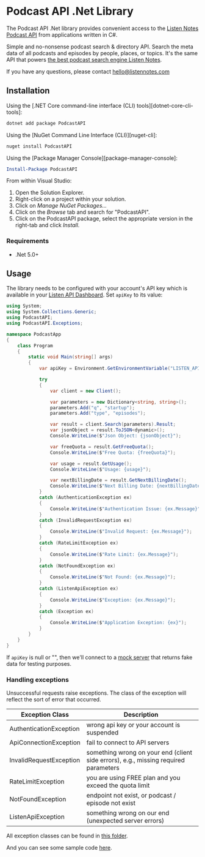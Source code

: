 # Podcast API .Net Library


The Podcast API .Net library provides convenient access to the [Listen Notes Podcast API](https://www.listennotes.com/api/) from
applications written in C#.

Simple and no-nonsense podcast search & directory API. Search the meta data of all podcasts and episodes by people, places, or topics. It's the same API that powers [the best podcast search engine Listen Notes](https://www.listennotes.com/).

If you have any questions, please contact [hello@listennotes.com](hello@listennotes.com?subject=Questions+about+the+dotnet+SDK+of+Listen+API)

## Installation

Using the [.NET Core command-line interface (CLI) tools][dotnet-core-cli-tools]:

```sh
dotnet add package PodcastAPI
```

Using the [NuGet Command Line Interface (CLI)][nuget-cli]:

```sh
nuget install PodcastAPI
```

Using the [Package Manager Console][package-manager-console]:

```powershell
Install-Package PodcastAPI
```

From within Visual Studio:

1. Open the Solution Explorer.
2. Right-click on a project within your solution.
3. Click on *Manage NuGet Packages...*
4. Click on the *Browse* tab and search for "PodcastAPI".
5. Click on the PodcastAPI package, select the appropriate version in the
   right-tab and click *Install*.


### Requirements

- .Net 5.0+

## Usage

The library needs to be configured with your account's API key which is
available in your [Listen API Dashboard](https://www.listennotes.com/api/dashboard/#apps). Set `apiKey` to its
value:

```c#
using System;
using System.Collections.Generic;
using PodcastAPI;
using PodcastAPI.Exceptions;

namespace PodcastApp
{
    class Program
    {
        static void Main(string[] args)
        {
            var apiKey = Environment.GetEnvironmentVariable("LISTEN_API_KEY");

            try
            {
                var client = new Client();

                var parameters = new Dictionary<string, string>();
                parameters.Add("q", "startup");
                parameters.Add("type", "episodes");

                var result = client.Search(parameters).Result;
                var jsonObject = result.ToJSON<dynamic>();
                Console.WriteLine($"Json Object: {jsonObject}");

                var freeQuota = result.GetFreeQuota();
                Console.WriteLine($"Free Quota: {freeQuota}");

                var usage = result.GetUsage();
                Console.WriteLine($"Usage: {usage}");

                var nextBillingDate = result.GetNextBillingDate();
                Console.WriteLine($"Next Billing Date: {nextBillingDate}");
            }
            catch (AuthenticationException ex)
            {
                Console.WriteLine($"Authentication Issue: {ex.Message}");
            }
            catch (InvalidRequestException ex)
            {
                Console.WriteLine($"Invalid Request: {ex.Message}");
            }
            catch (RateLimitException ex)
            {
                Console.WriteLine($"Rate Limit: {ex.Message}");
            }
            catch (NotFoundException ex)
            {
                Console.WriteLine($"Not Found: {ex.Message}");
            }
            catch (ListenApiException ex)
            {
                Console.WriteLine($"Exception: {ex.Message}");
            }
            catch (Exception ex)
            {
                Console.WriteLine($"Application Exception: {ex}");
            }
        }
    }
}
```

If `apiKey` is null or "", then we'll connect to a [mock server](https://www.listennotes.com/api/tutorials/#faq0) that returns fake data for testing purposes.


### Handling exceptions

Unsuccessful requests raise exceptions. The class of the exception will reflect
the sort of error that occurred.

| Exception Class  | Description |
| ------------- | ------------- |
|  AuthenticationException | wrong api key or your account is suspended  |
| ApiConnectionException  | fail to connect to API servers  |
| InvalidRequestException  | something wrong on your end (client side errors), e.g., missing required parameters  |
| RateLimitException  | you are using FREE plan and you exceed the quota limit  |
| NotFoundException  | endpoint not exist, or podcast / episode not exist  |
| ListenApiException  | something wrong on our end (unexpected server errors)  |

All exception classes can be found in [this folder](https://github.com/ListenNotes/podcast-api-dotnet/tree/main/src/PodcastAPI/Exceptions).

And you can see some sample code [here](https://github.com/ListenNotes/podcast-api-dotnet/blob/main/src/SampleApp/Sample.cs).

